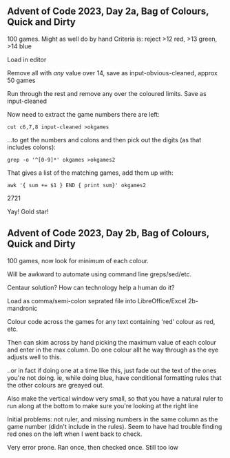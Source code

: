 ## Advent of Code 2023, Day 2a, Bag of Colours, Quick and Dirty
100 games. Might as well do by hand
Criteria is: reject >12 red, >13 green, >14 blue

Load in editor 

Remove all with *any* value over 14, save as input-obvious-cleaned, approx 50 games

Run through the rest and remove any over the coloured limits. Save as input-cleaned

Now need to extract the game numbers there are left: 

    cut c6,7,8 input-cleaned >okgames

...to get the numbers and colons and then pick out the digits (as that includes colons): 

    grep -o '^[0-9]*' okgames >okgames2

That gives a list of the matching games, add them up with:

    awk '{ sum += $1 } END { print sum}' okgames2 

2721

Yay! Gold star!

## Advent of Code 2023, Day 2b, Bag of Colours, Quick and Dirty
100 games, now look for minimum of each colour.

Will be awkward to automate using command line greps/sed/etc. 

Centaur solution? How can technology help a human do it?

Load as comma/semi-colon seprated file into LibreOffice/Excel 2b-mandronic 

Colour code across the games for any text containing 'red' colour as red, etc. 

Then can skim across by hand picking the maximum value of each colour and enter in the max column. Do one colour allt he way through as the eye adjusts well to this.

..or in fact if doing one at a time like this, just fade out the text of the ones you're not doing. ie, while doing blue, have conditional formatting rules that the other colours are greayed out.

Also make the vertical window very small, so that you have a natural ruler to run along at the bottom to make sure you're looking at the right line

Initial problems: not ruler, and missing numbers in the same column as the game number (didn't include in the rules). Seem to have had trouble finding red ones on the left when I went back to check.

Very error prone. Ran once, then checked once. Still too low
